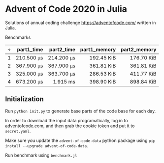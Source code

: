 # Advent of Code 2020 in Julia

Solutions of annual coding challenge https://adventofcode.com/ written in Julia.

Benchmarks

|   ∘ | part1_time | part2_time | part1_memory | part2_memory |   
| ---:| ----------:| ----------:| ------------:| ------------:|   
|   1 | 210.500 μs | 214.200 μs |   192.45 KiB |   176.70 KiB |   
|   2 | 367.900 μs | 367.900 μs |   361.81 KiB |   361.81 KiB |   
|   3 | 325.000 μs | 363.700 μs |   286.53 KiB |   411.77 KiB |   
|   4 | 673.200 μs |   1.915 ms |   398.90 KiB |   898.84 KiB |   

## Initialization

Run `python init.py` to generate base parts of the code base for each day.

In order to download the input data programatically, log in to adventofcode.com, and then grab the cookie token and put it to `secret.yaml`.

Make sure you update the `advent-of-code-data` python package using `pip install --upgrade advent-of-code-data`.

Run benchmark using `benchmark.jl`
